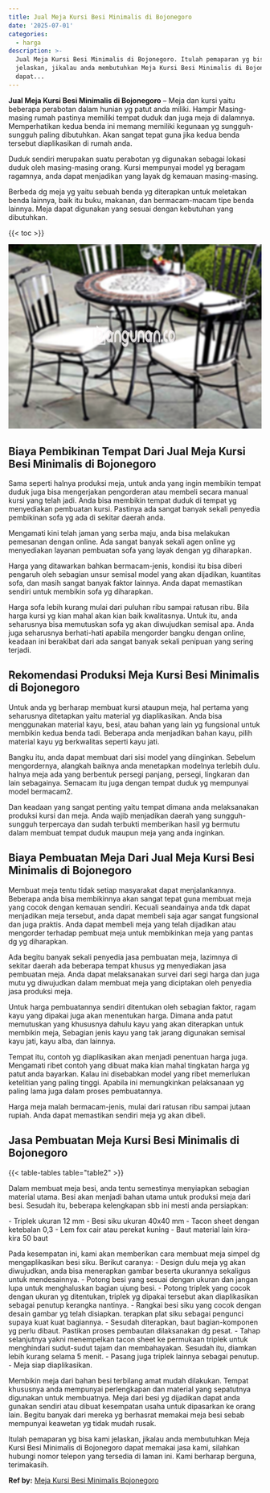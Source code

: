 ```yaml
---
title: Jual Meja Kursi Besi Minimalis di Bojonegoro
date: '2025-07-01'
categories:
  - harga
description: >-
  Jual Meja Kursi Besi Minimalis di Bojonegoro. Itulah pemaparan yg bisa kami
  jelaskan, jikalau anda membutuhkan Meja Kursi Besi Minimalis di Bojonegoro
  dapat...
---
```


**Jual Meja Kursi Besi Minimalis di Bojonegoro** – Meja dan kursi yaitu beberapa perabotan dalam hunian yg patut anda miliki. Hampir Masing-masing rumah pastinya memiliki tempat duduk dan juga meja di dalamnya. Memperhatikan kedua benda ini memang memiliki kegunaan yg sungguh-sungguh paling dibutuhkan. Akan sangat tepat guna jika kedua benda tersebut diaplikasikan di rumah anda.

Duduk sendiri merupakan suatu perabotan yg digunakan sebagai lokasi duduk oleh masing-masing orang. Kursi mempunyai model yg beragam ragamnya, anda dapat menjadikan yang layak dg kemauan masing-masing.

Berbeda dg meja yg yaitu sebuah benda yg diterapkan untuk meletakan benda lainnya, baik itu buku, makanan, dan bermacam-macam tipe benda lainnya. Meja dapat digunakan yang sesuai dengan kebutuhan yang dibutuhkan.

{{< toc >}}

![Jual Meja Kursi Besi Minimalis di Bojonegoro](/images/jual-meja-besi-murah15.png)

## Biaya Pembikinan Tempat Dari Jual Meja Kursi Besi Minimalis di Bojonegoro

Sama seperti halnya produksi meja, untuk anda yang ingin membikin tempat duduk juga bisa mengerjakan pengorderan atau membeli secara manual kursi yang telah jadi. Anda bisa membikin tempat duduk di tempat yg menyediakan pembuatan kursi. Pastinya ada sangat banyak sekali penyedia pembikinan sofa yg ada di sekitar daerah anda.

Mengamati kini telah jaman yang serba maju, anda bisa melakukan pemesanan dengan online. Ada sangat banyak sekali agen online yg menyediakan layanan pembuatan sofa yang layak dengan yg diharapkan.

Harga yang ditawarkan bahkan bermacam-jenis, kondisi itu bisa diberi pengaruh oleh sebagian unsur semisal model yang akan dijadikan, kuantitas sofa, dan masih sangat banyak faktor lainnya. Anda dapat memastikan sendiri untuk membikin sofa yg diharapkan.

Harga sofa lebih kurang mulai dari puluhan ribu sampai ratusan ribu. Bila harga kursi yg kian mahal akan kian baik kwalitasnya. Untuk itu, anda seharusnya bisa memutuskan sofa yg akan diwujudkan semisal apa. Anda juga seharusnya berhati-hati apabila mengorder bangku dengan online, keadaan ini berakibat dari ada sangat banyak sekali penipuan yang sering terjadi.

## Rekomendasi Produksi Meja Kursi Besi Minimalis di Bojonegoro

Untuk anda yg berharap membuat kursi ataupun meja, hal pertama yang seharusnya ditetapkan yaitu material yg diaplikasikan. Anda bisa menggunakan material kayu, besi, atau bahan yang lain yg fungsional untuk membikin kedua benda tadi. Beberapa anda menjadikan bahan kayu, pilih material kayu yg berkwalitas seperti kayu jati.

Bangku itu, anda dapat membuat dari sisi model yang diinginkan. Sebelum mengordernya, alangkah baiknya anda menetapkan modelnya terlebih dulu. halnya meja ada yang berbentuk persegi panjang, persegi, lingkaran dan lain sebagainya. Semacam itu juga dengan tempat duduk yg mempunyai model bermacam2.

Dan keadaan yang sangat penting yaitu tempat dimana anda melaksanakan produksi kursi dan meja. Anda wajib menjadikan daerah yang sungguh-sungguh terpercaya dan sudah terbukti memberikan hasil yg bermutu dalam membuat tempat duduk maupun meja yang anda inginkan.

## Biaya Pembuatan Meja Dari Jual Meja Kursi Besi Minimalis di Bojonegoro

Membuat meja tentu tidak setiap masyarakat dapat menjalankannya. Beberapa anda bisa membikinnya akan sangat tepat guna membuat meja yang cocok dengan kemauan sendiri. Kecuali seandainya anda tdk dapat menjadikan meja tersebut, anda dapat membeli saja agar sangat fungsional dan juga praktis. Anda dapat membeli meja yang telah dijadikan atau mengorder terhadap pembuat meja untuk membikinkan meja yang pantas dg yg diharapkan.

Ada begitu banyak sekali penyedia jasa pembuatan meja, lazimnya di sekitar daerah ada beberapa tempat khusus yg menyediakan jasa pembuatan meja. Anda dapat melaksanakan survei dari segi harga dan juga mutu yg diwujudkan dalam membuat meja yang diciptakan oleh penyedia jasa produksi meja.

Untuk harga pembuatannya sendiri ditentukan oleh sebagian faktor, ragam kayu yang dipakai juga akan menentukan harga. Dimana anda patut memutuskan yang khususnya dahulu kayu yang akan diterapkan untuk membikin meja, Sebagian jenis kayu yang tak jarang digunakan semisal kayu jati, kayu alba, dan lainnya.

Tempat itu, contoh yg diaplikasikan akan menjadi penentuan harga juga. Mengamati ribet contoh yang dibuat maka kian mahal tingkatan harga yg patut anda bayarkan. Kalau ini disebabkan model yang ribet memerlukan ketelitian yang paling tinggi. Apabila ini memungkinkan pelaksanaan yg paling lama juga dalam proses pembuatannya.

Harga meja malah bermacam-jenis, mulai dari ratusan ribu sampai jutaan rupiah. Anda dapat memastikan sendiri meja yg akan dibeli.

## Jasa Pembuatan Meja Kursi Besi Minimalis di Bojonegoro

{{< table-tables table="table2" >}}

Dalam membuat meja besi, anda tentu semestinya menyiapkan sebagian material utama. Besi akan menjadi bahan utama untuk produksi meja dari besi. Sesudah itu, beberapa kelengkapan sbb ini mesti anda persiapkan:

\- Triplek ukuran 12 mm - Besi siku ukuran 40x40 mm - Tacon sheet dengan ketebalan 0,3 - Lem fox cair atau perekat kuning - Baut material lain kira-kira 50 baut

Pada kesempatan ini, kami akan memberikan cara membuat meja simpel dg mengaplikasikan besi siku. Berikut caranya: - Design dulu meja yg akan diwujudkan, anda bisa menerapkan gambar beserta ukurannya sekaligus untuk mendesainnya. - Potong besi yang sesuai dengan ukuran dan jangan lupa untuk menghaluskan bagian ujung besi. - Potong triplek yang cocok dengan ukuran yg ditentukan, triplek yg dipakai tersebut akan diaplikasikan sebagai penutup kerangka nantinya. - Rangkai besi siku yang cocok dengan desain gambar yg telah disiapkan. terapkan plat siku sebagai pengunci supaya kuat kuat bagiannya. - Sesudah diterapkan, baut bagian-komponen yg perlu dibaut. Pastikan proses pembautan dilaksanakan dg pesat. - Tahap selanjutnya yakni menempelkan tacon sheet ke permukaan triplek untuk menghindari sudut-sudut tajam dan membahayakan. Sesudah itu, diamkan lebih kurang selama 5 menit. - Pasang juga triplek lainnya sebagai penutup. - Meja siap diaplikasikan.

Membikin meja dari bahan besi terbilang amat mudah dilakukan. Tempat khususnya anda mempunyai perlengkapan dan material yang sepatutnya digunakan untuk membuatnya. Meja dari besi yg dijadikan dapat anda gunakan sendiri atau dibuat kesempatan usaha untuk dipasarkan ke orang lain. Begitu banyak dari mereka yg berhasrat memakai meja besi sebab mempunyai keawetan yg tidak mudah rusak.

Itulah pemaparan yg bisa kami jelaskan, jikalau anda membutuhkan Meja Kursi Besi Minimalis di Bojonegoro dapat memakai jasa kami, silahkan hubungi nomor telepon yang tersedia di laman ini. Kami berharap berguna, terimakasih.

**Ref by:** [Meja Kursi Besi Minimalis Bojonegoro](https://id.wikipedia.org/wiki/Meja)
